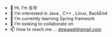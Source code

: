 - 👋 Hi, I’m 동재
- 👀 I’m interested in  Java , C++ , Linux, BackEnd
- 🌱 I’m currently learning  Spring framwork
- 💞️ I’m looking to collaborate on 
- 📫 How to reach me ... dewawd@gmail.com

<!---
dongjea2/dongjea2 is a ✨ special ✨ repository because its `README.md` (this file) appears on your GitHub profile.
You can click the Preview link to take a look at your changes.
--->
